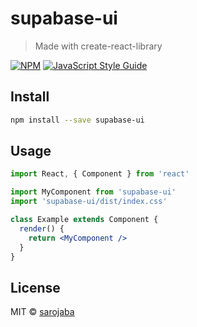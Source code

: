 # supabase-ui

> Made with create-react-library

[![NPM](https://img.shields.io/npm/v/supabase-ui.svg)](https://www.npmjs.com/package/supabase-ui) [![JavaScript Style Guide](https://img.shields.io/badge/code_style-standard-brightgreen.svg)](https://standardjs.com)

## Install

```bash
npm install --save supabase-ui
```

## Usage

```jsx
import React, { Component } from 'react'

import MyComponent from 'supabase-ui'
import 'supabase-ui/dist/index.css'

class Example extends Component {
  render() {
    return <MyComponent />
  }
}
```

## License

MIT © [sarojaba](https://github.com/sarojaba)

